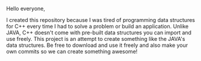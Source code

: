 Hello everyone,

  I created this repository because I was tired of programming data structures for C++ every time I had to solve a problem or build an 
application. Unlike JAVA, C++ doesn't come with pre-built data structures you can import and use freely. This project is an attempt
to create something like the JAVA's data structures. 
  Be free to download and use it freely and also make your own commits so we can create something awesome!
